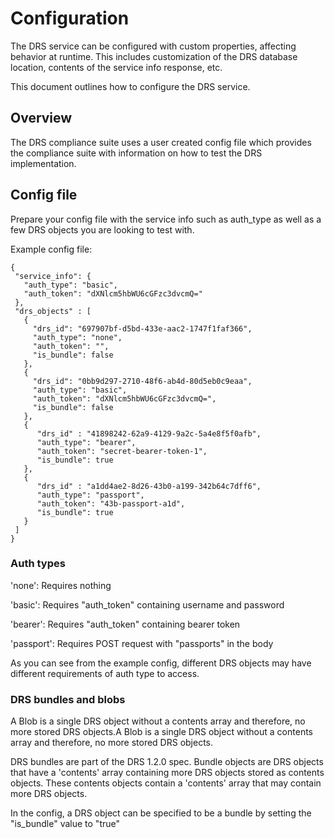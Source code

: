 # Configuration

The DRS service can be configured with custom properties, affecting behavior at runtime. This includes customization of the DRS database location, contents of the service info response, etc.

This document outlines how to configure the DRS service.

## Overview

The DRS compliance suite uses a user created config file which provides the compliance suite with information on how to test the DRS implementation.

## Config file

Prepare your config file with the service info such as auth_type as well as a few DRS objects you are looking to test with.   

Example config file:
```
{
 "service_info": {
   "auth_type": "basic",
   "auth_token": "dXNlcm5hbWU6cGFzc3dvcmQ="
 },
 "drs_objects" : [
   {
     "drs_id": "697907bf-d5bd-433e-aac2-1747f1faf366",
     "auth_type": "none",
     "auth_token": "",
     "is_bundle": false
   },
   {
     "drs_id": "0bb9d297-2710-48f6-ab4d-80d5eb0c9eaa",
     "auth_type": "basic",
     "auth_token": "dXNlcm5hbWU6cGFzc3dvcmQ=",
     "is_bundle": false
   },
   {
      "drs_id" : "41898242-62a9-4129-9a2c-5a4e8f5f0afb",
      "auth_type": "bearer",
      "auth_token": "secret-bearer-token-1",
      "is_bundle": true
   },
   {
      "drs_id" : "a1dd4ae2-8d26-43b0-a199-342b64c7dff6",
      "auth_type": "passport",
      "auth_token": "43b-passport-a1d",
      "is_bundle": true
   }
 ]
}
```
### Auth types

'none': Requires nothing

'basic': Requires "auth_token" containing username and password

'bearer': Requires "auth_token" containing bearer token

'passport': Requires POST request with "passports" in the body 

As you can see from the example config, different DRS objects may have different requirements of auth type to access. 

### DRS bundles and blobs

A Blob is a single DRS object without a contents array and therefore, no more stored DRS objects.A Blob is a single DRS object without a contents array and therefore, no more stored DRS objects.

DRS bundles are part of the DRS 1.2.0 spec. Bundle objects are DRS objects that have a 'contents' array containing more DRS objects stored as contents objects. These contents objects contain a 'contents' array that may contain more DRS objects.

In the config, a DRS object can be specified to be a bundle by setting the "is_bundle" value to "true"

